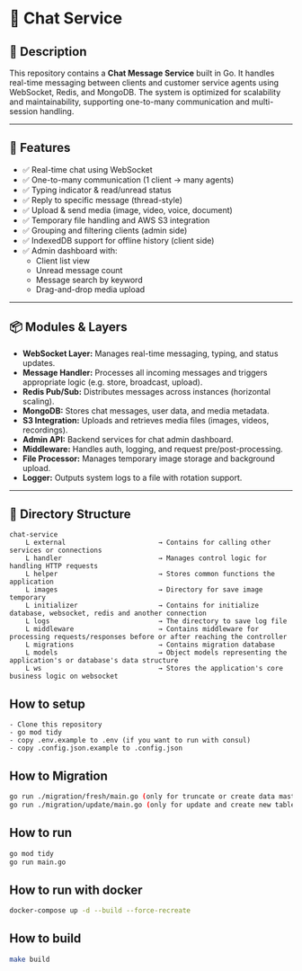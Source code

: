 # 🧩 Chat Service

## 📝 Description

This repository contains a **Chat Message Service** built in Go. It handles real-time messaging between clients and customer service agents using WebSocket, Redis, and MongoDB. The system is optimized for scalability and maintainability, supporting one-to-many communication and multi-session handling.

---

## 🚀 Features

- ✅ Real-time chat using WebSocket
- ✅ One-to-many communication (1 client → many agents)
- ✅ Typing indicator & read/unread status
- ✅ Reply to specific message (thread-style)
- ✅ Upload & send media (image, video, voice, document)
- ✅ Temporary file handling and AWS S3 integration
- ✅ Grouping and filtering clients (admin side)
- ✅ IndexedDB support for offline history (client side)
- ✅ Admin dashboard with:
  - Client list view
  - Unread message count
  - Message search by keyword
  - Drag-and-drop media upload

---

## 📦 Modules & Layers

- **WebSocket Layer:** Manages real-time messaging, typing, and status updates.
- **Message Handler:** Processes all incoming messages and triggers appropriate logic (e.g. store, broadcast, upload).
- **Redis Pub/Sub:** Distributes messages across instances (horizontal scaling).
- **MongoDB:** Stores chat messages, user data, and media metadata.
- **S3 Integration:** Uploads and retrieves media files (images, videos, recordings).
- **Admin API:** Backend services for chat admin dashboard.
- **Middleware:** Handles auth, logging, and request pre/post-processing.
- **File Processor:** Manages temporary image storage and background upload.
- **Logger:** Outputs system logs to a file with rotation support.

---

## 📁 Directory Structure

```
chat-service
    L external                       → Contains for calling other services or connections
    L handler                        → Manages control logic for handling HTTP requests
    L helper                         → Stores common functions the application
    L images                         → Directory for save image temporary
    L initializer                    → Contains for initialize database, websocket, redis and another connection
    L logs                           → The directory to save log file
    L middleware                     → Contains middleware for processing requests/responses before or after reaching the controller
    L migrations                     → Contains migration database
    L models                         → Object models representing the application's or database's data structure
    L ws                             → Stores the application's core business logic on websocket
```
## How to setup

```
- Clone this repository
- go mod tidy
- copy .env.example to .env (if you want to run with consul)
- copy .config.json.example to .config.json
```

## How to Migration

```bash
go run ./migration/fresh/main.go (only for truncate or create data master)
go run ./migration/update/main.go (only for update and create new table and column)
```
## How to run

```bash
go mod tidy
go run main.go
```

## How to run with docker

```bash
docker-compose up -d --build --force-recreate
```

## How to build
```bash
make build
```
